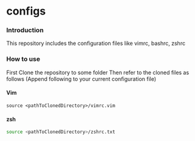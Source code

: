 # configs
### Introduction
This repository includes the configuration files like vimrc, bashrc, zshrc
### How to use
First Clone the repository to some folder
Then refer to the cloned files as follows (Append following to your current configuration file)
#### Vim
```vim
source <pathToClonedDirectory>/vimrc.vim
```
#### zsh
```bash
source <pathToClonedDirectory>/zshrc.txt
```
